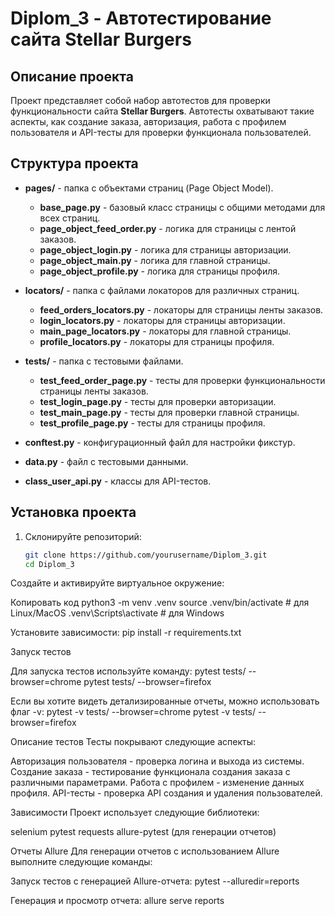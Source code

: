 # Diplom_3 - Автотестирование сайта Stellar Burgers

## Описание проекта
Проект представляет собой набор автотестов для проверки функциональности сайта **Stellar Burgers**. Автотесты охватывают такие аспекты, как создание заказа, авторизация, работа с профилем пользователя и API-тесты для проверки функционала пользователей.

## Структура проекта
- **pages/** - папка с объектами страниц (Page Object Model).
  - **base_page.py** - базовый класс страницы с общими методами для всех страниц.
  - **page_object_feed_order.py** - логика для страницы с лентой заказов.
  - **page_object_login.py** - логика для страницы авторизации.
  - **page_object_main.py** - логика для главной страницы.
  - **page_object_profile.py** - логика для страницы профиля.
  
- **locators/** - папка с файлами локаторов для различных страниц.
  - **feed_orders_locators.py** - локаторы для страницы ленты заказов.
  - **login_locators.py** - локаторы для страницы авторизации.
  - **main_page_locators.py** - локаторы для главной страницы.
  - **profile_locators.py** - локаторы для страницы профиля.
  
- **tests/** - папка с тестовыми файлами.
  - **test_feed_order_page.py** - тесты для проверки функциональности страницы ленты заказов.
  - **test_login_page.py** - тесты для проверки авторизации.
  - **test_main_page.py** - тесты для проверки главной страницы.
  - **test_profile_page.py** - тесты для страницы профиля.
  
- **conftest.py** - конфигурационный файл для настройки фикстур.
- **data.py** - файл с тестовыми данными.
- **class_user_api.py** - классы для API-тестов.

## Установка проекта

1. Склонируйте репозиторий:
   ```bash
   git clone https://github.com/yourusername/Diplom_3.git
   cd Diplom_3

Создайте и активируйте виртуальное окружение:

Копировать код
python3 -m venv .venv
source .venv/bin/activate  # для Linux/MacOS
.venv\Scripts\activate  # для Windows

Установите зависимости:
pip install -r requirements.txt

Запуск тестов

Для запуска тестов используйте команду:
pytest tests/ --browser=chrome
pytest tests/ --browser=firefox

Если вы хотите видеть детализированные отчеты, можно использовать флаг -v:
pytest -v tests/ --browser=chrome
pytest -v tests/ --browser=firefox

Описание тестов
Тесты покрывают следующие аспекты:

Авторизация пользователя - проверка логина и выхода из системы.
Создание заказа - тестирование функционала создания заказа с различными параметрами.
Работа с профилем - изменение данных профиля.
API-тесты - проверка API создания и удаления пользователей.

Зависимости
Проект использует следующие библиотеки:

selenium
pytest
requests
allure-pytest (для генерации отчетов)

Отчеты Allure
Для генерации отчетов с использованием Allure выполните следующие команды:

Запуск тестов с генерацией Allure-отчета:
pytest --alluredir=reports


Генерация и просмотр отчета:
allure serve reports
